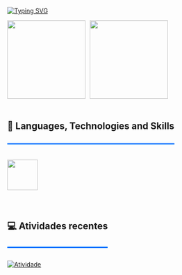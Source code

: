 [![Typing SVG](https://readme-typing-svg.herokuapp.com/?color=1E90FF&size=35&center=true&vCenter=true&width=1000&lines=Hello,+My+name+is+João+Pedro;I'm+16+years+old;I+am+from+Joinville,+SC;I'm+studying+at+IFC-Araquari;I'm+a+Web+Developer+and+Programmer+in+training;Be+Welcome!+:%29)](https://git.io/typing-svg)

<div align="center">
  <div style="display: flex; flex-direction: row; gap: 10px; align-items: center; justify-content: flex-center;">
    <a href="https://github.com/joaosantos86">
      <img height="180" src="https://github-readme-stats.vercel.app/api?username=joaosantos86&show_icons=true&bg_color=30,0f0c29,302b63,24243e&title_color=fff&text_color=fff&icon_color=00e5ff&hide_border=true"/>
    </a>
    <a href="https://github.com/joaosantos86">
      <img height="180" src="https://github-readme-stats.vercel.app/api/top-langs/?username=joaosantos86&layout=donut&bg_color=141424&title_color=00e5ff&text_color=fff&hide_border=true"/>
    </a>
  </div>
</div>

<h2 align="center" style="
  display: inline-block;
  border-bottom: 3px solid #0078ff;
  padding-bottom: 6px;
  margin-bottom: 15px;
">

  
📘 Languages, Technologies and Skills
</h2>

<!-- ÍCONES ALINHADOS À ESQUERDA -->
<div align="center">
  <div style="
    display: flex;
    justify-content: flex-start;
    align-items: center;
    flex-wrap: wrap;
    gap: 15px;
    margin-top: 10px;
  ">
<div style="
  display: flex;
  justify-content: center;
  align-items: center;
  flex-wrap: wrap;
  gap: 10px;
  margin-top: 10px;
">
<img src="https://skillicons.dev/icons?i=vue,js,html,css,tailwindcss,figma" height="70" -m-px />

</div>


  </div>
</div>

<br clear="both">


<h2 align="center" style="
  display: inline-block;
  border-bottom: 3px solid #0078ff;
  padding-bottom: 6px;
  margin-bottom: 15px;
">

  
💻 Atividades recentes
</h2>

[![Atividade](https://github-readme-activity-graph.vercel.app/graph?username=joaosantos86&bg_color=141424&color=00e5ff&line=4fc3f7&point=ffffff&area=true&hide_border=true)](https://github.com/joaosantos86)


